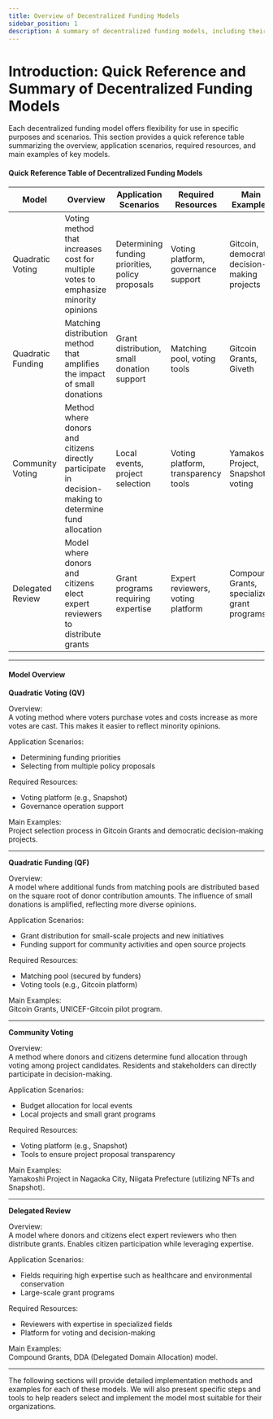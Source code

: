 ```yaml
---
title: Overview of Decentralized Funding Models
sidebar_position: 1
description: A summary of decentralized funding models, including their overview, application scenarios, required resources, and main examples.
---
```


# Introduction: Quick Reference and Summary of Decentralized Funding Models

Each decentralized funding model offers flexibility for use in specific purposes and scenarios. This section provides a quick reference table summarizing the overview, application scenarios, required resources, and main examples of key models.

#### Quick Reference Table of Decentralized Funding Models

| Model | Overview | Application Scenarios | Required Resources | Main Examples |
| ----- | -------- | -------------------- | ----------------- | ------------- |
| Quadratic Voting | Voting method that increases cost for multiple votes to emphasize minority opinions | Determining funding priorities, policy proposals | Voting platform, governance support | Gitcoin, democratic decision-making projects |
| Quadratic Funding | Matching distribution method that amplifies the impact of small donations | Grant distribution, small donation support | Matching pool, voting tools | Gitcoin Grants, Giveth |
| Community Voting | Method where donors and citizens directly participate in decision-making to determine fund allocation | Local events, project selection | Voting platform, transparency tools | Yamakoshi Project, Snapshot voting |
| Delegated Review | Model where donors and citizens elect expert reviewers to distribute grants | Grant programs requiring expertise | Expert reviewers, voting platform | Compound Grants, specialized grant programs |

***

#### Model Overview

**Quadratic Voting (QV)**

Overview:\
A voting method where voters purchase votes and costs increase as more votes are cast. This makes it easier to reflect minority opinions.

Application Scenarios:

* Determining funding priorities
* Selecting from multiple policy proposals

Required Resources:

* Voting platform (e.g., Snapshot)
* Governance operation support

Main Examples:\
Project selection process in Gitcoin Grants and democratic decision-making projects.

***

**Quadratic Funding (QF)**

Overview:\
A model where additional funds from matching pools are distributed based on the square root of donor contribution amounts. The influence of small donations is amplified, reflecting more diverse opinions.

Application Scenarios:

* Grant distribution for small-scale projects and new initiatives
* Funding support for community activities and open source projects

Required Resources:

* Matching pool (secured by funders)
* Voting tools (e.g., Gitcoin platform)

Main Examples:\
Gitcoin Grants, UNICEF-Gitcoin pilot program.

***

**Community Voting**

Overview:\
A method where donors and citizens determine fund allocation through voting among project candidates. Residents and stakeholders can directly participate in decision-making.

Application Scenarios:

* Budget allocation for local events
* Local projects and small grant programs

Required Resources:

* Voting platform (e.g., Snapshot)
* Tools to ensure project proposal transparency

Main Examples:\
Yamakoshi Project in Nagaoka City, Niigata Prefecture (utilizing NFTs and Snapshot).

***

**Delegated Review**

Overview:\
A model where donors and citizens elect expert reviewers who then distribute grants. Enables citizen participation while leveraging expertise.

Application Scenarios:

* Fields requiring high expertise such as healthcare and environmental conservation
* Large-scale grant programs

Required Resources:

* Reviewers with expertise in specialized fields
* Platform for voting and decision-making

Main Examples:\
Compound Grants, DDA (Delegated Domain Allocation) model.

***

The following sections will provide detailed implementation methods and examples for each of these models. We will also present specific steps and tools to help readers select and implement the model most suitable for their organizations. 